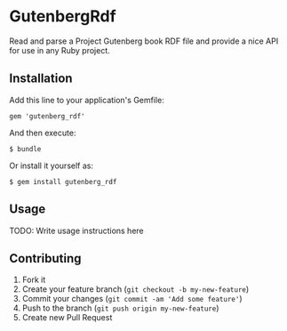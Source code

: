 # GutenbergRdf

Read and parse a Project Gutenberg book RDF file and provide a nice API for use in any Ruby project.

## Installation

Add this line to your application's Gemfile:

    gem 'gutenberg_rdf'

And then execute:

    $ bundle

Or install it yourself as:

    $ gem install gutenberg_rdf

## Usage

TODO: Write usage instructions here

## Contributing

1. Fork it
2. Create your feature branch (`git checkout -b my-new-feature`)
3. Commit your changes (`git commit -am 'Add some feature'`)
4. Push to the branch (`git push origin my-new-feature`)
5. Create new Pull Request
